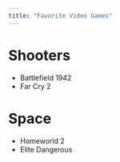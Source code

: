 ```yaml
---
title: "Favorite Video Games"
---
```


# Shooters
- Battlefield 1942
- Far Cry 2

# Space
- Homeworld 2
- Elite Dangerous
